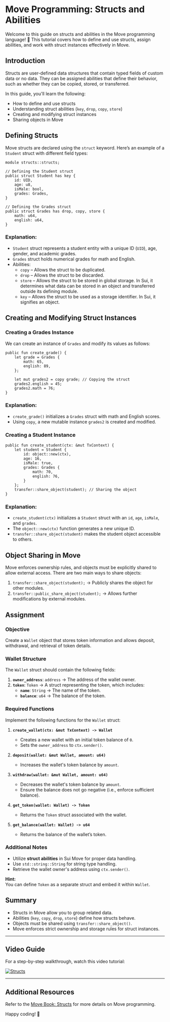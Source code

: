 # Move Programming: Structs and Abilities

Welcome to this guide on structs and abilities in the Move programming language! 🚀 This tutorial covers how to define and use structs, assign abilities, and work with struct instances effectively in Move.

## Introduction
Structs are user-defined data structures that contain typed fields of custom data or no data. They can be assigned abilities that define their behavior, such as whether they can be copied, stored, or transferred.

In this guide, you'll learn the following:
- How to define and use structs
- Understanding struct abilities (`key`, `drop`, `copy`, `store`)
- Creating and modifying struct instances
- Sharing objects in Move

## Defining Structs
Move structs are declared using the `struct` keyword. Here’s an example of a `Student` struct with different field types:

```move
module structs::structs;

// Defining the Student struct
public struct Student has key {
    id: UID,
    age: u8,
    isMale: bool,
    grades: Grades,
}

// Defining the Grades struct
public struct Grades has drop, copy, store {
    math: u64,
    english: u64,
}
```
### Explanation:
- `Student` struct represents a student entity with a unique ID (`UID`), age, gender, and academic grades.
- `Grades` struct holds numerical grades for math and English.
- Abilities:
  - `copy` – Allows the struct to be duplicated.
  - `drop` – Allows the struct to be discarded.
  - `store` – Allows the struct to be stored in global storage. In Sui, it determines what data can be stored in an object and transferred outside its defining module.
  - `key` – Allows the struct to be used as a storage identifier. In Sui, it signifies an object.

## Creating and Modifying Struct Instances

### Creating a Grades Instance
We can create an instance of `Grades` and modify its values as follows:

```move
public fun create_grade() {
    let grade = Grades {
        math: 65,
        english: 89,
    };
    
    let mut grades2 = copy grade; // Copying the struct
    grades2.english = 45;
    grades2.math = 76;
}
```
### Explanation:
- `create_grade()` initializes a `Grades` struct with math and English scores.
- Using `copy`, a new mutable instance `grades2` is created and modified.

### Creating a Student Instance

```move
public fun create_student(ctx: &mut TxContext) {
    let student = Student {
        id: object::new(ctx),
        age: 16,
        isMale: true,
        grades: Grades {
            math: 70,
            english: 76,
        }
    };
    transfer::share_object(student); // Sharing the object
}
```
### Explanation:
- `create_student(ctx)` initializes a `Student` struct with an `id`, `age`, `isMale`, and `grades`.
- The `object::new(ctx)` function generates a new unique ID.
- `transfer::share_object(student)` makes the student object accessible to others.

## Object Sharing in Move
Move enforces ownership rules, and objects must be explicitly shared to allow external access. There are two main ways to share objects:

1. `transfer::share_object(student);` → Publicly shares the object for other modules.
2. `transfer::public_share_object(student);` → Allows further modifications by external modules.

## **Assignment**  

### **Objective**  
Create a `Wallet` object that stores token information and allows deposit, withdrawal, and retrieval of token details.  

### **Wallet Structure**  
The `Wallet` struct should contain the following fields:  
1. **`owner_address`**: `address` → The address of the wallet owner.  
2. **`token`**: `Token` → A struct representing the token, which includes:  
   - **`name`**: `String` → The name of the token.  
   - **`balance`**: `u64` → The balance of the token.  

### **Required Functions**  
Implement the following functions for the `Wallet` struct:  

1. **`create_wallet(ctx: &mut TxContext) -> Wallet`**  
   - Creates a new wallet with an initial token balance of `0`.  
   - Sets the `owner_address` to `ctx.sender()`.  

2. **`deposit(wallet: &mut Wallet, amount: u64)`**  
   - Increases the wallet's token balance by `amount`.  

3. **`withdraw(wallet: &mut Wallet, amount: u64)`**  
   - Decreases the wallet's token balance by `amount`.  
   - Ensure the balance does not go negative (i.e., enforce sufficient balance).  

4. **`get_token(wallet: Wallet) -> Token`**  
   - Returns the `Token` struct associated with the wallet.  

5. **`get_balance(wallet: Wallet) -> u64`**  
   - Returns the balance of the wallet’s token.  

### **Additional Notes**  
- Utilize **struct abilities** in Sui Move for proper data handling.  
- Use `std::string::String` for string type handling.  
- Retrieve the wallet owner's address using `ctx.sender()`.  

**Hint:**  
You can define `Token` as a separate struct and embed it within `Wallet`.  

## Summary
- Structs in Move allow you to group related data.
- Abilities (`key`, `copy`, `drop`, `store`) define how structs behave.
- Objects must be shared using `transfer::share_object()`.
- Move enforces strict ownership and storage rules for struct instances.

---
## Video Guide

For a step-by-step walkthrough, watch this video tutorial:

[![Structs](https://img.youtube.com/vi/eEy4uudac7Q/0.jpg)](https://youtu.be/eEy4uudac7Q)

---

## Additional Resources
Refer to the [Move Book: Structs](https://move-book.com/reference/abilities.html) for more details on Move programming.

Happy coding! 🎯

